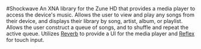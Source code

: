 #Shockwave
An XNA library for the Zune HD that provides a media player to access the device's music. Allows the user to view and play any songs from their device, and displays their library by song, artist, album, or playlist. Allows the user construct a queue of songs, and to shuffle and repeat the active queue. Utilizes [Reverb](https://github.com/Extron/XNAZuneGames/tree/master/Reverb) to provide a UI for the media player and [Reflex](https://github.com/Extron/XNAZuneGames/tree/master/Reflex) for touch input.